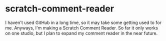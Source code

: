 # scratch-comment-reader

I haven't used GitHub in a long time, so it may take some getting used to for me. Anyways, I'm making a Scratch Comment Reader. So far it only works on one studio, but I plan to expand my comment reader in the near future.
